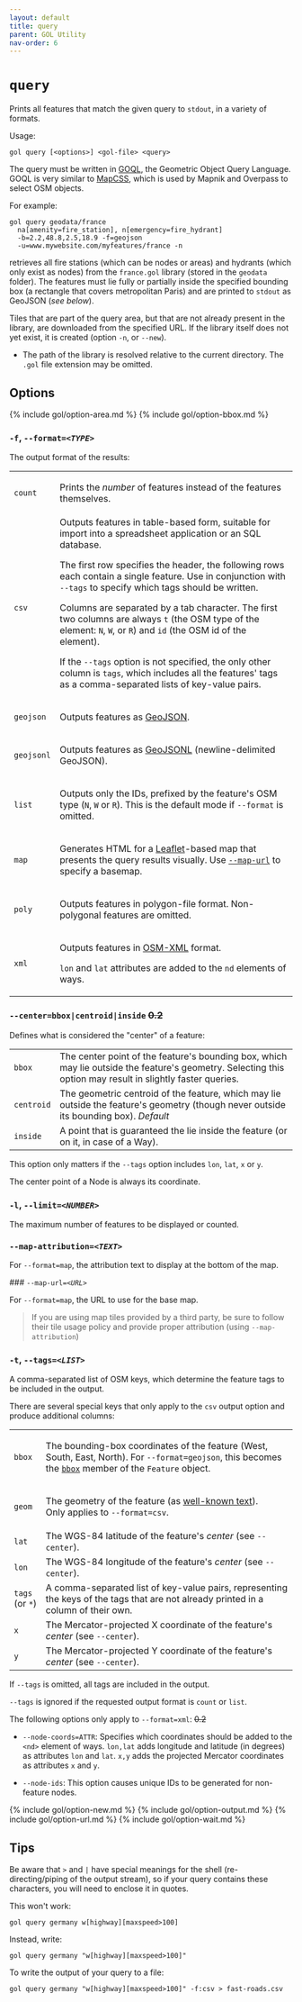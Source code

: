 ```yaml
---
layout: default
title: query
parent: GOL Utility
nav-order: 6
---
```


# `query`

Prints all features that match the given query to `stdout`, in a variety of formats.

Usage:

    gol query [<options>] <gol-file> <query>

The query must be written in [GOQL](../goql), the Geometric Object Query Language. GOQL is very
similar to [MapCSS](https://wiki.openstreetmap.org/wiki/MapCSS/0.2), which is used 
by Mapnik and Overpass to select OSM objects.

For example:

    gol query geodata/france 
      na[amenity=fire_station], n[emergency=fire_hydrant]
      -b=2.2,48.8,2.5,18.9 -f=geojson 
      -u=www.mywebsite.com/myfeatures/france -n

retrieves all fire stations (which can be nodes or areas) and hydrants
(which only exist as nodes) from the `france.gol` library (stored in the `geodata`
folder). The features must lie fully or partially inside the specified bounding box (a rectangle that covers metropolitan Paris) and are printed to `stdout` as GeoJSON (*see below*).

Tiles that are part of the query area, but that are not already present in the
library, are downloaded from the specified URL. If the library itself does not yet
exist, it is created (option `-n`, or `--new`).

- The path of the library is resolved relative to the current directory. The `.gol`
  file extension may be omitted.

## Options

{% include gol/option-area.md %}
{% include gol/option-bbox.md %}

### `-f`, <code>--format=<em>&lt;TYPE&gt;</em></code>

The output format of the results:

<table>
  <tr>
    <td><code>count</code></td>
    <td markdown="span">

Prints the *number* of features instead of the features themselves. 
  
  </td>
</tr>
<tr>
    <td><code>csv</code></td>
    <td markdown="1">
Outputs features in table-based form, suitable for import into a spreadsheet 
application or an SQL database.

The first row specifies the header, the following rows each contain a single
feature. Use in conjunction with `--tags` to specify which tags
should be written. 

Columns are separated by a tab character. The first two columns are always
`t` (the OSM type of the element: `N`, `W`, or `R`) and `id` (the OSM id
of the element).

If the `--tags` option is not specified, the only other column is `tags`,
which includes all the features' tags as a comma-separated
lists of key-value pairs.

  </td>
</tr>
<tr>
    <td><code>geojson</code></td>
    <td markdown="span">

Outputs features as [GeoJSON](https://geojson.org).
 
  </td>
</tr>
<tr>
    <td><code>geojsonl</code></td>
    <td markdown="span">

Outputs features as [GeoJSONL](https://stevage.github.io/ndgeojson/) (newline-delimited GeoJSON).

  </td>
</tr>
<tr>
   <td><code>list</code></td>
    <td markdown="span">

Outputs only the IDs, prefixed by the feature's OSM type (`N`, `W` or `R`).
This is the default mode if `--format` is omitted.

  </td>
</tr>
<tr>
  <td><code>map</code></td>
  <td markdown="span">

Generates HTML for a [Leaflet](https://leafletjs.com/)-based map
that presents the query results visually. Use [`--map-url`](#option-map-url) to specify a
basemap.

  </td>
</tr>
<tr>
  <td><code>poly</code></td>
  <td markdown="span">

Outputs features in polygon-file format. Non-polygonal features are omitted.
  
  </td>
</tr>
<tr>
  <td><code>xml</code></td>
  <td markdown="span">

Outputs features in [OSM-XML](https://wiki.openstreetmap.org/wiki/OSM_XML) format.
    
`lon` and `lat` attributes are added to the `nd` elements of ways.

  </td>
</tr>
</table>

### `--center=bbox|centroid|inside` ~~0.2~~

Defines what is considered the "center" of a feature:

<table>
  <tr>
    <td><code>bbox</code></td>
    <td>
        The center point of the feature's bounding box, which may lie outside the
        feature's geometry. Selecting this option may result in slightly faster 
        queries.
    </td>
  </tr>
  <tr>
    <td><code>centroid</code></td>
    <td>
        The geometric centroid of the feature, which may lie outside the
        feature's geometry (though never outside its bounding box). <em>Default</em> 
    </td>
  </tr>
  <tr>
    <td><code>inside</code></td>
    <td>
        A point that is guaranteed the lie inside the feature (or on it, 
        in case of a Way). 
    </td>
  </tr>
</table>

  This option only matters if the `--tags` option includes `lon`, `lat`, `x` or `y`.

  The center point of a Node is always its coordinate.

### `-l`, <code>--limit=<em>&lt;NUMBER&gt;</em></code>

The maximum number of features to be displayed or counted.

### <code>--map-attribution=<em>&lt;TEXT&gt;</em></code>

For `--format=map`, the attribution text to display at the bottom of the map.

<a name="option-map-url">
### <code>--map-url=<em>&lt;URL&gt;</em></code>

For `--format=map`, the URL to use for the base map.

<blockquote class="important" markdown="1">
    
If you are using map tiles provided by a third party, be sure to follow their 
tile usage policy and provide proper attribution (using `--map-attribution`)

</blockquote>

### `-t`, <code>--tags=<em>&lt;LIST&gt;</em></code>

A comma-separated list of OSM keys, which determine the feature tags to be
included in the output.

There are several special keys that only apply to the `csv` output option and produce
additional columns:

<table>
  <tr>
    <td><code>bbox</code></td>
    <td markdown="span">

The bounding-box coordinates of the feature (West, South, East, North).
For `--format=geojson`, this becomes the [`bbox`](https://datatracker.ietf.org/doc/html/rfc7946#section-5) member of the `Feature` object.
 
  </td>
</tr>
<tr>
  <td><code>geom</code></td>
  <td>

The geometry of the feature (as <a href="https://en.wikipedia.org/wiki/Well-known_text_representation_of_geometry">well-known text</a>).<br>
          Only applies to <code>--format=csv</code>. 
      </td>
    </tr>
    <tr>
      <td><code>lat</code></td>
      <td>
          The WGS-84 latitude of the feature's <em>center</em> (see <code>--center</code>). 
      </td>
    </tr>
    <tr>
      <td><code>lon</code></td>
      <td>
          The WGS-84 longitude of the feature's <em>center</em> (see <code>--center</code>). 
      </td>
    </tr>
    <tr>
      <td><code>tags</code><br>(or&nbsp;<code>*</code>)</td>
      <td>
          A comma-separated list of key-value pairs, representing the keys of the tags
          that are not already printed in a column of their own. 
       </td>
    </tr>
    <tr>
      <td><code>x</code></td>
      <td>
          The Mercator-projected X coordinate of the feature's <em>center</em> (see <code>--center</code>). 
      </td>
    </tr>
    <tr>
      <td><code>y</code></td>
      <td>
          The Mercator-projected Y coordinate of the feature's <em>center</em> (see <code>--center</code>). 
      </td>
    </tr>
  </table>

  If `--tags` is omitted, all tags are included in the output.

  `--tags` is ignored if the requested output format is `count` or `list`.


The following options only apply to `--format=xml`: ~~0.2~~

- `--node-coords=ATTR`: Specifies which coordinates should be added to the `<nd>` element of ways. `lon,lat` adds longitude and latitude (in degrees) as attributes
  `lon` and `lat`. `x,y` adds the projected Mercator coordinates as attributes
  `x` and `y`.

- `--node-ids`: This option causes unique IDs to be generated for non-feature nodes.


{% include gol/option-new.md %}
{% include gol/option-output.md %}
{% include gol/option-url.md %}
{% include gol/option-wait.md %}


## Tips

Be aware that `>` and `|` have special meanings for the shell (re-directing/piping of the
output stream), so if your query contains these characters, you will need to enclose it in  quotes.

This won't work:

    gol query germany w[highway][maxspeed>100]  

Instead, write:

    gol query germany "w[highway][maxspeed>100]"

To write the output of your query to a file:

    gol query germany "w[highway][maxspeed>100]" -f:csv > fast-roads.csv

